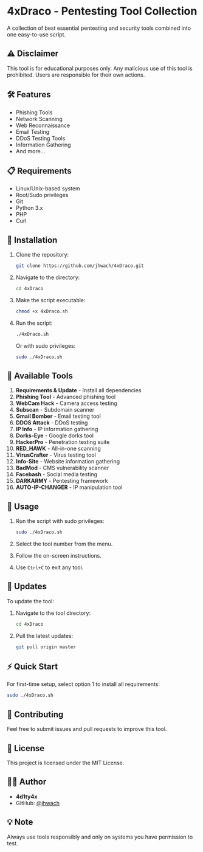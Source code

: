 # 4xDraco - Pentesting Tool Collection

A collection of best essential pentesting and security tools combined into one easy-to-use script.

## ⚠️ Disclaimer

This tool is for educational purposes only. Any malicious use of this tool is prohibited. Users are responsible for their own actions.

## 🛠️ Features

- Phishing Tools
- Network Scanning
- Web Reconnaissance
- Email Testing
- DDoS Testing Tools
- Information Gathering
- And more...

## 📋 Requirements

- Linux/Unix-based system
- Root/Sudo privileges
- Git
- Python 3.x
- PHP
- Curl

## 🚀 Installation

1. Clone the repository:
   ```bash
   git clone https://github.com/jhwach/4xDraco.git
   ```

2. Navigate to the directory:
   ```bash
   cd 4xDraco
   ```

3. Make the script executable:
   ```bash
   chmod +x 4xDraco.sh
   ```

4. Run the script:
   ```bash
   ./4xDraco.sh
   ```
   Or with sudo privileges:
   ```bash
   sudo ./4xDraco.sh
   ```

## 📱 Available Tools

1. **Requirements & Update** - Install all dependencies
2. **Phishing Tool** - Advanced phishing tool
3. **WebCam Hack** - Camera access testing
4. **Subscan** - Subdomain scanner
5. **Gmail Bomber** - Email testing tool
6. **DDOS Attack** - DDoS testing
7. **IP Info** - IP information gathering
8. **Dorks-Eye** - Google dorks tool
9. **HackerPro** - Penetration testing suite
10. **RED_HAWK** - All-in-one scanning
11. **VirusCrafter** - Virus testing tool
12. **Info-Site** - Website information gathering
13. **BadMod** - CMS vulnerability scanner
14. **Facebash** - Social media testing
15. **DARKARMY** - Pentesting framework
16. **AUTO-IP-CHANGER** - IP manipulation tool

## 🔧 Usage

1. Run the script with sudo privileges:
   ```bash
   sudo ./4xDraco.sh
   ```

2. Select the tool number from the menu.

3. Follow the on-screen instructions.

4. Use `Ctrl+C` to exit any tool.

## 🔄 Updates

To update the tool:

1. Navigate to the tool directory:
   ```bash
   cd 4xDraco
   ```

2. Pull the latest updates:
   ```bash
   git pull origin master
   ```

## ⚡ Quick Start

For first-time setup, select option 1 to install all requirements:

```bash
sudo ./4xDraco.sh
```

## 🤝 Contributing

Feel free to submit issues and pull requests to improve this tool.

## 📜 License

This project is licensed under the MIT License.

## 👨‍💻 Author

- **4d1ty4x**
- GitHub: [@jhwach](https://github.com/jhwach)

## 💡 Note

Always use tools responsibly and only on systems you have permission to test.

